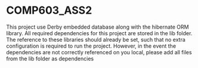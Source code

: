 # COMP603_ASS2
This project use Derby embedded database along with the hibernate ORM library. All required dependencies for this project are stored in the lib folder.
The reference to these libraries should already be set, such that no extra configuration is required to run the project. 
However, in the event the dependencies are not correctly referenced on you local, please add all files from the lib folder as dependencies
